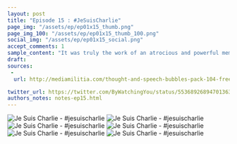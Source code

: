 ```yaml
---
layout: post
title: "Episode 15 : #JeSuisCharlie"
page_img: "/assets/ep/ep01x15_thumb.png"
page_img_100: "/assets/ep/ep01x15_thumb_100.png"
social_img: "/assets/ep/ep01x15_social.png"
accept_comments: 1
sample_content: "It was truly the work of an atrocious and powerful meme."
draft: 
sources: 
 - 
  url: http://mediamilitia.com/thought-and-speech-bubbles-pack-104-free-vectors-and-images/

twitter_url: https://twitter.com/ByWatchingYou/status/553689268947013634
authors_notes: notes-ep15.html
---
```



<div style="margin-left: auto; margin-right: auto; width: 600px;">
  <img src="/assets/ep/ep01x15_01.png" alt="Je Suis Charlie - #jesuischarlie" />
  <img src="/assets/ep/ep01x15_02.png" alt="Je Suis Charlie - #jesuischarlie" />
  <img src="/assets/ep/ep01x15_03.png" alt="Je Suis Charlie - #jesuischarlie" />
  <img src="/assets/ep/ep01x15_04.png" alt="Je Suis Charlie - #jesuischarlie" />
  <img src="/assets/ep/ep01x15_05.png" alt="Je Suis Charlie - #jesuischarlie" />
  <img src="/assets/ep/ep01x15_06.png" alt="Je Suis Charlie - #jesuischarlie" />
</div>

<div style="display: none">
  Script:

  Jesus: Your work to defeat the Marty McFly meme was just OK. It was solid, but not perfect. It has the makings of a good meme. At least you learned Lesson 1.
  Lesson 1: Fight memes with memes.
  Jesus: On to Lesson 2. There's a meme down the street that--
  Batman: No!!!
  Robin: You haven't explained shit. You didn't even tell us why you tried to kill us.
  Jesus: Use your brain, kid. Memes can't be killed in a car accident.
  Batman: We're not going anywhere, until you explain what you want from us.
  Jesus: ...
  Jesus: Fine. Batman, get one of the newspapers from that box.
  Meme: This meme has been censored because the artist is afraid of jihadists. #JeSuisCharlie
  Batman: Who did this?
  Jesus: It hardly matters. This was truly the work of an atrocious and powerful meme. I can't fight memes by myself anymore. I grow weaker every year. I'm a joke. I've made mistakes in the past. But now I need your help.
  Batman: ... OK. What do you need me to do?
</div>
